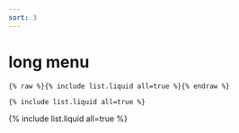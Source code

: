 ```yaml
---
sort: 3
---
```


# long menu

```
{% raw %}{% include list.liquid all=true %}{% endraw %}

{% include list.liquid all=true %}
```

{% include list.liquid all=true %}
